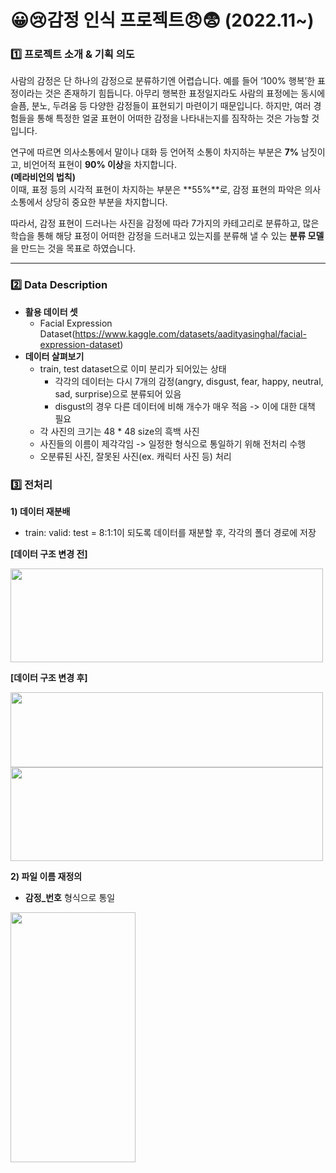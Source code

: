 # **😀😢감정 인식 프로젝트😠😨 (2022.11~)**

### **1️⃣ 프로젝트 소개 & 기획 의도**
사람의 감정은 단 하나의 감정으로 분류하기엔 어렵습니다. 예를 들어 ‘100% 행복’한 표정이라는 것은 존재하기 힘듭니다. 아무리 행복한 표정일지라도 사람의 표정에는 동시에 슬픔, 분노, 두려움 등 다양한 감정들이 표현되기 마련이기 때문입니다. 하지만, 여러 경험들을 통해 특정한 얼굴 표현이 어떠한 감정을 나타내는지를 짐작하는 것은 가능할 것입니다. 

연구에 따르면 의사소통에서 말이나 대화 등 언어적 소통이 차지하는 부분은 **7%** 남짓이고, 비언어적 표현이 **90% 이상**을 차지합니다.  
**(메라비언의 법칙)**  
이때, 표정 등의 시각적 표현이 차지하는 부분은 **55%**로, 감정 표현의 파악은 의사소통에서 상당히 중요한 부분을 차지합니다. 

따라서, 감정 표현이 드러나는 사진을 감정에 따라 7가지의 카테고리로 분류하고, 많은 학습을 통해 해당 표정이 어떠한 감정을 드러내고 있는지를 분류해 낼 수 있는 **분류 모델**을 만드는 것을 목표로 하였습니다.

- - -

### **2️⃣ Data Description**
- **활용 데이터 셋**
  - Facial Expression Dataset(https://www.kaggle.com/datasets/aadityasinghal/facial-expression-dataset)
- **데이터 살펴보기**
  - train, test dataset으로 이미 분리가 되어있는 상태
    - 각각의 데이터는 다시 7개의 감정(angry, disgust, fear, happy, neutral, sad, surprise)으로 분류되어 있음
    - disgust의 경우 다른 데이터에 비해 개수가 매우 적음 -> 이에 대한 대책 필요
  - 각 사진의 크기는 48 * 48 size의 흑백 사진
  - 사진들의 이름이 제각각임 -> 일정한 형식으로 통일하기 위해 전처리 수행
  - 오분류된 사진, 잘못된 사진(ex. 캐릭터 사진 등) 처리

### **3️⃣ 전처리**
**1) 데이터 재분배**
- train: valid: test = 8:1:1이 되도록 데이터를 재분할 후, 각각의 폴더 경로에 저장

**[데이터 구조 변경 전]** 

<img src = "https://user-images.githubusercontent.com/98953721/209521079-a34e5197-37c4-40ea-a4a6-2b97d34f0d29.JPG" width = 500 height = 150>  


**[데이터 구조 변경 후]** 

<img src = "https://user-images.githubusercontent.com/98953721/209520743-656a5800-8217-4165-91b3-7cc69a969e51.JPG" width = 500 height = 120>  

<img src = "https://user-images.githubusercontent.com/98953721/209521143-87391b68-75f6-4586-bb45-0ef77745bb75.JPG" width = 500 height = 150>  

**2) 파일 이름 재정의**
- **감정_번호** 형식으로 통일
<img src = "https://user-images.githubusercontent.com/98953721/209521622-47e2f7b8-fd6f-4645-b063-0a37d82fada1.png" width = 200 height = 400>






